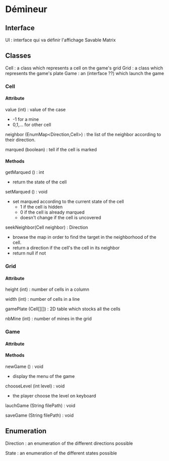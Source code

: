# Démineur

## Interface

UI : interface qui va définir l'affichage
Savable
Matrix

## Classes

Cell : a class which represents a cell on the game's grid
Grid : a class which represents the game's plate
Game : an (interface ??) which launch the game

### Cell

#### Attribute

value (int) : value of the case

- -1 for a mine
- 0,1,... for other cell

neighbor (EnumMap<Direction,Cell>) : the list of the neighbor according to their direction.

marqued (boolean) : tell if the cell is marked

#### Methods

getMarqued () : int

- return the state of the cell

setMarqued () : void

- set marqued according to the current state of the cell
  - 1 if the cell is hidden
  - 0 if the cell is already marqued
  - doesn't change if the cell is uncovered

seekNeighbor(Cell neighbor) : Direction

- browse the map in order to find the target in the neighborhood of the cell.
- return a direction if the cell's the cell in its neighbor
- return null if not

### Grid

#### Attribute

height (int) : number of cells in a column

width (int) : number of cells in a line

gamePlate (Cell[][]) : 2D table which stocks all the cells

nbMine (int) : number of mines in the grid

### Game

#### Attribute

#### Methods

newGame () : void

- display the menu of the game

chooseLevel (int level) : void

- the player choose the level on keyboard

lauchGame (String filePath) : void

saveGame (String filePath) : void

## Enumeration

Direction : an enumeration of the different directions possible

State : an enumeration of the different states possible
